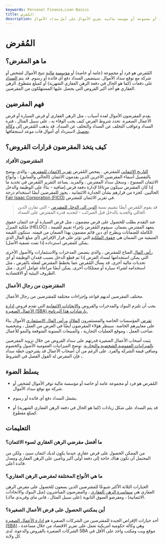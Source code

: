 ```yaml
---
keywords: Personal Finance,Loan Basics
title: المُقرض
description: المُقرض هو فرد أو مجموعة أو مؤسسة مالية تقرض الأموال على أمل سداد الأموال.
---
```


# المُقرض
## ما هو المقرض؟

المُقرض هو فرد أو مجموعة (عامة أو خاصة) أو [مؤسسة](/financialinstitution) [مالية](/financialinstitution) تتيح الأموال لشخص أو شركة مع توقع سداد الأموال. سيتضمن السداد دفع أي فائدة أو رسوم. قد يتم [السداد](/repayment) على دفعات (كما هو الحال في دفعة الرهن العقاري الشهرية) أو كمبلغ مقطوع. الرهن العقاري هو أحد أكبر القروض التي يحصل عليها المستهلكون من المقرضين.

## فهم المقرضين

يقدم المقرضون الأموال لعدة أسباب ، مثل الرهن العقاري أو قرض السيارة أو قرض الأعمال الصغيرة. تحدد شروط القرض كيف يجب الوفاء به ، على سبيل المثال ، فترة السداد وعواقب التخلف عن السداد والتخلف عن السداد. قد يذهب المُقرض إلى [وكالة تحصيل](/collectionagency) لاسترداد أي أموال فات موعد استحقاقها.

## كيف يتخذ المقرضون قرارات القروض؟

### المقترضون الأفراد

[التاريخ الائتماني](/credit-history) للمقترض . يفحص المُقرض [تقرير الائتمان للمقترض](/creditreport) ، والذي يوضح بالتفصيل أسماء المقرضين الآخرين الذين يقدمون الائتمان (الحالي والسابق) ، وأنواع الائتمان الممنوح ، وسجل سداد المقترض ، والمزيد. يساعد التقرير المُقرض في تحديد ما إذا كان المقترض سيكون مرتاحًا لإدارة دفعة قرض إضافية - بناءً على الوظيفة والدخل الحاليين. كجزء من قرارهم بشأن الجدارة الائتمانية ، يجوز للمقرضين أيضًا استخدام درجة [Fair Isaac Corporation (FICO)](/ficoscore) في تقرير الائتمان للمقترض.

> قد يقوم المُقرض أيضًا بتقييم نسبة [الدين إلى الدخل للمقترض](/dti) - التي تقارن الدين الحالي والجديد بالدخل قبل الضرائب - لتحديد قدرة المقترض على السداد.

>

عند التقدم بطلب للحصول على قرض مضمون ، مثل قرض السيارة أو حد ائتمان حقوق ملكية المنزل (HELOC) ، يتعهد المقترض بضمان. سيقوم المُقرض بإجراء تقييم للقيمة الكاملة للضمانات ويطرح أي دين قائم مضمون بهذا الضمان من قيمته. ستكون القيمة المتبقية من الضمان هي [حقوق الملكية](/equity) التي تؤثر على قرار الإقراض (أي مبلغ المال الذي يمكن للمقرض استرداده إذا تمت تصفية الأصل).

[رأس المال](/capital) المتاح للمقترض ، والذي يتضمن المدخرات والاستثمارات والأصول الأخرى التي يمكن استخدامها لسداد القرض إذا تم قطع الدخل بسبب فقدان الوظيفة أو أي تحديات مالية أخرى. قد يسأل المُقرض عما يخطط المقترض لفعله بالقرض ، مثل استخدامه لشراء سيارة أو ممتلكات أخرى. يمكن أيضًا مراعاة عوامل أخرى ، مثل الظروف البيئية أو الاقتصادية.

### المقترضون من رجال الأعمال

مختلف المقرضين لديهم قواعد وإجراءات مختلفة للمقترضين من رجال الأعمال.

يجب أن تلتزم البنوك والمدخرات والقروض [والاتحادات الائتمانية](/creditunion) التي تقدم قروض [إدارة الأعمال الصغيرة (SBA) بإرشادات هذا البرنامج.](/small-business-administration)

[تقرض](/venturecapitalist) المؤسسات الخاصة والمستثمرون [الملاك](/angelinvestor) [ورأس المال الاستثماري](/venturecapitalist) الأموال بناءً على معاييرهم الخاصة. سينظر هؤلاء المقرضون أيضًا في الغرض من العمل ، وشخصية صاحب العمل ، وموقع العمليات التجارية ، والمبيعات السنوية المتوقعة والنمو للأعمال.

يثبت أصحاب الأعمال الصغيرة قدرتهم على سداد القروض من خلال تزويد المقرضين [بالميزانيات العمومية الشخصية والتجارية](/balancesheet). توضح الميزانيات العمومية الأصول والخصوم وصافي قيمة الشركة والفرد. على الرغم من أن أصحاب الأعمال قد يقترحون خطة سداد ، فإن المقرض له القول الفصل في الشروط.

## يسلط الضوء

- المُقرض هو فرد أو مجموعة عامة أو خاصة أو مؤسسة مالية توفر الأموال لشخص أو شركة مع توقع سداد الأموال.

- يشمل السداد دفع أي فائدة أو رسوم.

- قد يتم السداد على شكل زيادات (كما هو الحال في دفعة الرهن العقاري الشهرية) أو كمبلغ مقطوع.

## التعليمات

### ما أفضل مقرضي الرهن العقاري لسوء الائتمان؟

من الممكن الحصول على قرض عقاري عندما يكون لديك ائتمان سيئ ، ولكن من المحتمل أن تكون هناك حاجة إلى دفعة أولى أكبر وتأمين على الرهن العقاري ومعدل فائدة أعلى.

### ما هي الأنواع المختلفة لمقرضي الرهن العقاري؟

الخيارات الثلاثة الأكثر شيوعًا للمقترضين الذين يسعون للحصول على مقرض الرهن العقاري هي [سماسرة الرهن العقاري](/mortgagebroker) ، والمقرضون المباشرون (مثل البنوك والاتحادات الائتمانية) ، ومقرضو السوق الثانوية (على سبيل المثال ، فاني ماي وفريدي ماك).

### أين يمكنني الحصول على قرض الأعمال الصغيرة؟

أحد خيارات الإقراض الجيدة للمقترضين من الشركات الصغيرة هو [إدارة الأعمال الصغيرة (SBA)](/small-business-administration) ، وهي وكالة حكومية أمريكية تعمل على تعزيز الاقتصاد من خلال مساعدة الشركات الصغيرة بالقروض والدعوة. لدى SBA موقع ويب ومكتب واحد على الأقل في كل ولاية.

